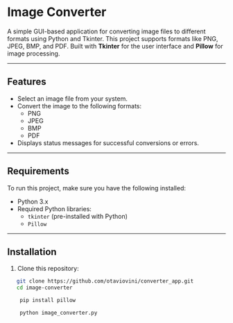 # Image Converter

A simple GUI-based application for converting image files to different formats using Python and Tkinter. This project supports formats like PNG, JPEG, BMP, and PDF. Built with **Tkinter** for the user interface and **Pillow** for image processing.

---

## Features

- Select an image file from your system.
- Convert the image to the following formats:
  - PNG
  - JPEG
  - BMP
  - PDF
- Displays status messages for successful conversions or errors.

---

## Requirements

To run this project, make sure you have the following installed:

- Python 3.x
- Required Python libraries:
  - `tkinter` (pre-installed with Python)
  - `Pillow`

---

## Installation

1. Clone this repository:
```bash
   git clone https://github.com/otaviovini/converter_app.git
   cd image-converter
```

```bash
    pip install pillow
```

```bash
    python image_converter.py
```


